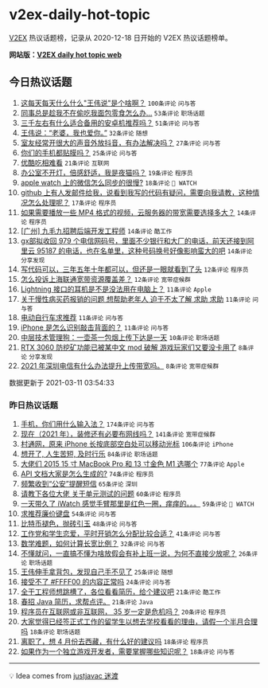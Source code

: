 # v2ex-daily-hot-topic

[V2EX](https://www.v2ex.com/) 热议话题榜，记录从 2020-12-18 日开始的 V2EX 热议话题榜单。

**网站版：[V2EX daily hot topic web](https://boojack.github.io/v2ex-daily-hot-topic-web/)**

## 今日热议话题

<!-- TODAY BEGIN -->

1. [这每天每天什么什么"王伟说"是个啥啊？](https://www.v2ex.com/t/760532) `100条评论` `问与答`
1. [同事总是趁我不在偷吃我面包零食怎么办...](https://www.v2ex.com/t/760596) `53条评论` `职场话题`
1. [三千左右有什么适合备用的安卓机推荐吗？](https://www.v2ex.com/t/760533) `51条评论` `问与答`
1. [王伟说：“老婆，我也爱你。”](https://www.v2ex.com/t/760530) `32条评论` `随想`
1. [室友经常开很大的声音外放抖音，有办法解决吗？](https://www.v2ex.com/t/760592) `27条评论` `问与答`
1. [你们的手机都贴膜吗？](https://www.v2ex.com/t/760554) `25条评论` `问与答`
1. [优酷吃相难看](https://www.v2ex.com/t/760600) `21条评论` `互联网`
1. [办公室不开灯，倍感舒适，我是夜猫吗？](https://www.v2ex.com/t/760572) `19条评论` `程序员`
1. [apple watch 上的微信怎么同步的很慢?](https://www.v2ex.com/t/760538) `18条评论` ` WATCH`
1. [github 上有人发邮件给我，说看到我写的代码有疑问，需要向我请教，这种情况怎么处理呢？](https://www.v2ex.com/t/760555) `17条评论` `程序员`
1. [如果需要播放一些 MP4 格式的视频，云服务器的带宽需要选择多大？](https://www.v2ex.com/t/760593) `14条评论` `程序员`
1. [[广州] 九毛九招聘后端开发工程师](https://www.v2ex.com/t/760539) `14条评论` `酷工作`
1. [gx部拟收回 979 个电信网码号，里面不少银行和大厂的电话，前天还接到阿里云 95187 的电话，也在名单里，这种号码换号好像影响蛮大的吧](https://www.v2ex.com/t/760535) `14条评论` `分享发现`
1. [写代码可以，三年五年十年都可以，但还是一眼就看到了头](https://www.v2ex.com/t/760599) `12条评论` `程序员`
1. [怎么投诉上海联通宽带资源覆盖差？](https://www.v2ex.com/t/760587) `12条评论` `宽带症候群`
1. [Lightning 接口的耳机是不是没法用在电脑上？](https://www.v2ex.com/t/760573) `11条评论` `Apple`
1. [关于慢性病买药报销的问题 想帮助老年人 迫于不太了解 求助 求助](https://www.v2ex.com/t/760566) `11条评论` `问与答`
1. [电动自行车求推荐](https://www.v2ex.com/t/760545) `11条评论` `问与答`
1. [iPhone 是怎么识别敲击背面的？](https://www.v2ex.com/t/760542) `11条评论` `问与答`
1. [中层技术管理狗：一壶茶一包烟上传下达是一天](https://www.v2ex.com/t/760565) `10条评论` `职场话题`
1. [RTX 3060 防挖矿功能已被某中文 mod 破解 游戏玩家们又要没卡用了](https://www.v2ex.com/t/760563) `8条评论` `分享发现`
1. [2021 年深圳电信有什么办法提升上传带宽吗。](https://www.v2ex.com/t/760551) `8条评论` `宽带症候群`

数据更新于 2021-03-11 03:54:33

<!-- TODAY END -->

### 昨日热议话题

<!-- YESTERDAY BEGIN -->

1. [手机，你们用什么输入法？](https://www.v2ex.com/t/760180) `174条评论` `问与答`
1. [现在（2021 年），装修还有必要布网线吗？](https://www.v2ex.com/t/760228) `141条评论` `宽带症候群`
1. [村通网，原来 iPhone 长按底部空白处可以移动光标](https://www.v2ex.com/t/760275) `106条评论` `iPhone`
1. [想开了, 人生苦短, 及时行乐](https://www.v2ex.com/t/760366) `84条评论` `职场话题`
1. [大佬们 2015 15 寸 MacBook Pro 和 13 寸金色 M1 选哪个](https://www.v2ex.com/t/760220) `77条评论` `Apple`
1. [API 文档大家是怎么生成的?](https://www.v2ex.com/t/760196) `74条评论` `程序员`
1. [频繁收到“公安”提醒短信](https://www.v2ex.com/t/760278) `65条评论` `深圳`
1. [请教下各位大佬 关于单元测试的问题](https://www.v2ex.com/t/760225) `60条评论` `程序员`
1. [一天带久了 iWatch 感觉手臂那里是红色一圈，痒痒的。。。](https://www.v2ex.com/t/760286) `59条评论` ` WATCH`
1. [求推荐廉价键盘](https://www.v2ex.com/t/760189) `54条评论` `问与答`
1. [比特币褪色，抛砖引玉](https://www.v2ex.com/t/760438) `48条评论` `问与答`
1. [工作党和学生恋爱，平时开销怎么分配比较合适？](https://www.v2ex.com/t/760469) `41条评论` `问与答`
1. [数学难题，如何计算长宽比例？](https://www.v2ex.com/t/760354) `32条评论` `问与答`
1. [不懂就问，一直搞不懂为啥放假会有补上班一说，为何不直接少放呢？](https://www.v2ex.com/t/760315) `26条评论` `职场话题`
1. [王伟伸手拿背包，发现自己手不见了](https://www.v2ex.com/t/760173) `25条评论` `随想`
1. [接受不了 #FFFF00 的内容正常吗](https://www.v2ex.com/t/760476) `24条评论` `问与答`
1. [全干工程师想跳槽了，各位看看简历，给个建议吧](https://www.v2ex.com/t/760331) `21条评论` `酷工作`
1. [春招 Java 简历，求帮点评。](https://www.v2ex.com/t/760285) `21条评论` `Java`
1. [程序员在互联网或非互联网， 35 岁一定是危机吗？](https://www.v2ex.com/t/760257) `20条评论` `程序员`
1. [大家觉得已经签正式工作的留学生以想去学校看看的理由，请假一个半月合理吗](https://www.v2ex.com/t/760376) `18条评论` `职场话题`
1. [离职了，想 4 月份去西藏，有什么好的建议吗](https://www.v2ex.com/t/760361) `18条评论` `程序员`
1. [如果作为一个独立游戏开发者，需要掌握哪些知识呢？](https://www.v2ex.com/t/760187) `18条评论` `问与答`

<!-- YESTERDAY END -->

---

💡 Idea comes from [justjavac 迷渡](https://github.com/justjavac/)
